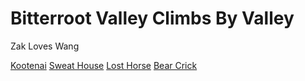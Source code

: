 # Bitterroot Valley Climbs By Valley
Zak Loves Wang

[Kootenai](docs/kootenai)
[Sweat House](docs/sweathouse)
[Lost Horse](docs/losthorse)
[Bear Crick](docs/bearcreek)